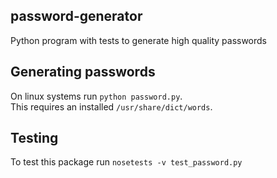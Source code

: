## password-generator
Python program with tests to generate high quality passwords

## Generating passwords
On linux systems run `python password.py`.  
This requires an installed `/usr/share/dict/words`.

## Testing 
To test this package run `nosetests -v test_password.py`

